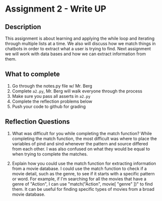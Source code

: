 # Assignment 2 - Write UP

## Description
This assignment is about learning and applying the while loop and iterating through multiple lists at a time.  We also will discuss how we match things in chatbots in order to extract what a user is trying to find.  Next assignment we will work with data bases and how we can extract information from them.

## What to complete
1. Go through the notes.py file w/ Mr. Berg
2. Complete `a2.py`, Mr. Berg will walk everyone through the process
3. Make sure you pass all asserts in `a2.py`
4. Complete the reflection problems below
5. Push your code to github for grading

## Reflection Questions
1. What was difficult for you while completing the match function?
While completing the match function, the most difficult was where to place the variables of pind and sind whenever the pattern and source differed from each other. I was also confused on what they would be equal to when trying to complete the matches.


2. Explain how you could use the match function for extracting information from a movie database.
I could use the match function to check if a movie detail, such as the genre, to see if it starts with a specific pattern or word. For example, if I'm searching for all the movies that have a genre of "Action", I can use "match("Action", movie[ "genre" ])" to find them. It can be useful for finding specific types of movies from a broad movie database. 

